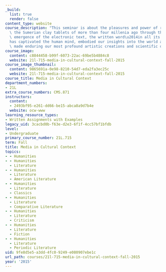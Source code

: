 ```yaml
---
_build:
  list: true
  render: false
content_type: website
course_description: "This seminar is about the pleasures and power of reading. From\
  \ the Sumerian clay tablets of more than four millenia ago through the spectacular\
  \ emergence of the electronic text, the written word\u2014in all its forms\u2014\
  has captivated the human mind, embodied our insights into the world around us, and\
  \ made enduring our most profound artistic creations and scientific discoveries.\n"
course_image:
  content: c8844458-b99f-6073-22ac-69be5b4884c8
  website: 21l-715-media-in-cultural-context-fall-2015
course_image_thumbnail:
  content: 9865691a-0e98-8210-54d7-eda2fa3ec25c
  website: 21l-715-media-in-cultural-context-fall-2015
course_title: Media in Cultural Context
department_numbers:
- 21L
extra_course_numbers: CMS.871
instructors:
  content:
  - 2493bf95-e261-dd66-be15-abca8a9d7b4e
  website: ocw-www
learning_resource_types:
- Written Assignments with Examples
legacy_uid: 3cacbd0b-f63e-d2e3-6f1f-4cc57bf1bfdb
level:
- Undergraduate
primary_course_number: 21L.715
term: Fall
title: Media in Cultural Context
topics:
- - Humanities
- - Humanities
  - Literature
- - Humanities
  - Literature
  - American Literature
- - Humanities
  - Literature
  - Classics
- - Humanities
  - Literature
  - Comparative Literature
- - Humanities
  - Literature
  - Criticism
- - Humanities
  - Literature
  - Fiction
- - Humanities
  - Literature
  - Periodic Literature
uid: 9fe8d5e5-a3dd-4fc0-9249-e080907ebe1c
url_path: courses/21l-715-media-in-cultural-context-fall-2015
year: '2015'
---
```

